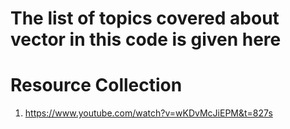 # The list of topics covered about vector in this code is given here


# Resource Collection

1. https://www.youtube.com/watch?v=wKDvMcJiEPM&t=827s
